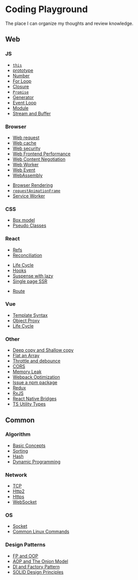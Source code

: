 # Coding Playground

The place I can organize my thoughts and review knowledge.

## Web

### JS

- [`this`](/documents/code/js/this.md)
- [prototype](/documents/code/js/prototype.md)
- [Number](/documents/code/js/number.md)
- [For Loop](/documents/code/js/for_loop.md)
- [Closure](/documents/code/js/closure.md)
- [`Promise`](/documents/code/js/promise.md)
- [Generator](/documents/code/js/generator.md)
- [Event Loop](/documents/code/js/event_loop.md)
- [Module](/documents/code/js/module.md)
- [Stream and Buffer](/documents/code/js/stream_buffer.md)

### Browser

- [Web request](/documents/code/web/request.md)
- [Web cache](/documents/code/web/web_cache.md)
- [Web security](/documents/code/web/web_security.md)
- [Web Frontend Performance](/documents/code/web/performance.md)
- [Web Content Negotiation](/documents/code/web/content_negotiation.md)
- [Web Worker](/documents/code/web/web_worker.md)
- [Web Event](/documents/code/web/web_event.md)
- [WebAssembly](/documents/code/web/wasm.md)
<!-- - [WebRTC]() -->
- [Browser Rendering](/documents/code/web/browser_render.md)
- [`requestAnimationFrame`](/documents/code/web/requestAnimationFrame.md)
- [Service Worker](/documents/code/web/service_worker.md)

### CSS

- [Box model](/documents/code/css/box_model.md)
- [Pseudo Classes](/documents/code/css/pseudo_classes.md)
<!-- - [GPU Acceleration]() -->

### React

- [Refs](/documents/code/react/refs.md)
- [Reconciliation](/documents/code/react/diff.md)
<!-- - [Fiber](/code/react/fiber.md) -->
- [Life Cycle](/documents/code/react/life_cycle.md)
- [Hooks](/documents/code/react/hooks.md)
- [Suspense with lazy](/documents/code/react/lazy_load.md)
- [Single page SSR](/documents/code/react/ssr.md)
<!-- - [Isomorphic](/documents/code/react/isomorphic.md) -->
- [Route](/documents/code/react/route.md)

### Vue

- [Template Syntax](/documents/code/vue/template_syntax.md)
- [Object Proxy](/documents/code/js/object_proxy.md)
- [Life Cycle](/documents/code/vue/life_cycle.md)

### Other

- [Deep copy and Shallow copy](/documents/code/js/object_copy.md)
- [Flat an Array](/documents/code/practical/flat_array.md)
- [Throttle and debounce](/documents/code/practical/debounce_throttle.md)
- [CORS](/documents/code/practical/cross_domain.md)
- [Memory Leak](/documents/code/practical/memory_leak.md)
- [Webpack Optimization](/documents/code/practical/webpack_optimization.md)
- [Issue a npm package](/documents/code/other/npm_issue.md)
- [Redux](/documents/code/other/redux.md)
- [RxJS](/documents/code/other/rxjs.md)
- [React Native Bridges](/documents/code/other/rn_bridges.md)
- [TS Utility Types](/documents/code/other/utility_types.md)

## Common

### Algorithm

- [Basic Concepts](/documents/code/algorithm/concepts.md)
- [Sorting](/documents/code/algorithm/common_sort.md)
- [Hash](/documents/code/algorithm/common_hash.md)
- [Dynamic Programming](/documents/code/algorithm/dp.md)

### Network

<!-- - [Hierarchical Network Modal]() -->
- [TCP](/documents/code/network/http.md)
- [Http2](/documents/code/network/http2.md)
- [Https](/documents/code/network/https.md)
- [WebSocket](/documents/code/network/ws.md)

### OS

- [Socket](/documents/code/os/socket.md)
- [Common Linux Commands](/documents/code/practical/linux_commands.md)

### Design Patterns

- [FP and OOP](/documents/code/design/fp_loop.md)
- [AOP and The Onion Model](/documents/code/design/aop.md)
- [DI and Factory Pattern](/documents/code/design/di_factory.md)
- [SOLID Design Principles](/documents/code/design/solid.md)
